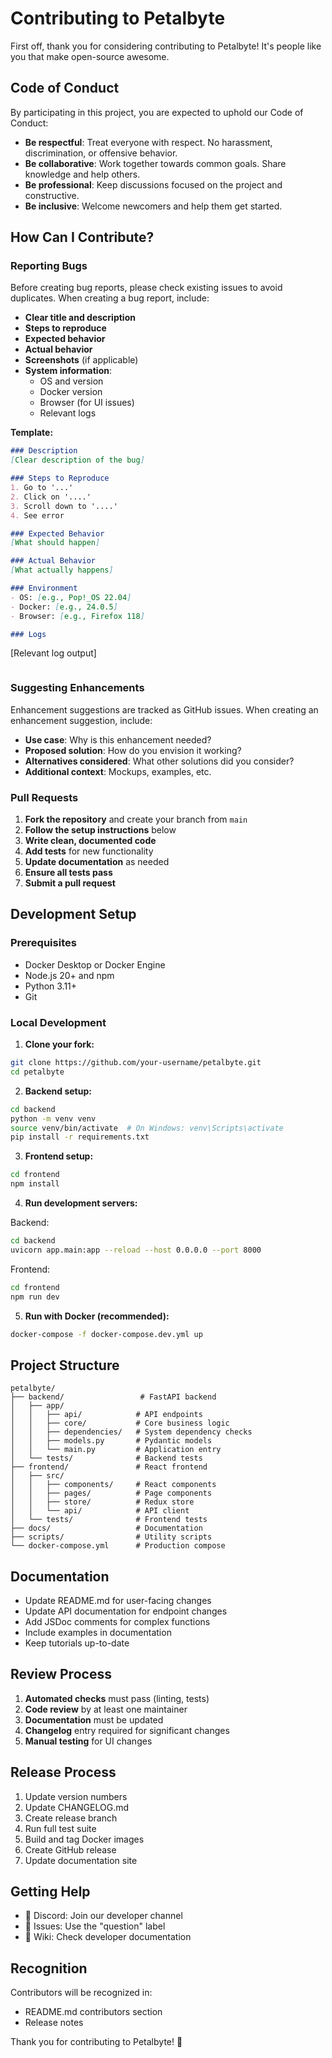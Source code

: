 # Contributing to Petalbyte

First off, thank you for considering contributing to Petalbyte! It's people like you that make open-source awesome.

## Code of Conduct

By participating in this project, you are expected to uphold our Code of Conduct:

- **Be respectful**: Treat everyone with respect. No harassment, discrimination, or offensive behavior.
- **Be collaborative**: Work together towards common goals. Share knowledge and help others.
- **Be professional**: Keep discussions focused on the project and constructive.
- **Be inclusive**: Welcome newcomers and help them get started.

## How Can I Contribute?

### Reporting Bugs

Before creating bug reports, please check existing issues to avoid duplicates. When creating a bug report, include:

- **Clear title and description**
- **Steps to reproduce**
- **Expected behavior**
- **Actual behavior**
- **Screenshots** (if applicable)
- **System information**:
    - OS and version
    - Docker version
    - Browser (for UI issues)
    - Relevant logs

**Template:**
```markdown
### Description
[Clear description of the bug]

### Steps to Reproduce
1. Go to '...'
2. Click on '....'
3. Scroll down to '....'
4. See error

### Expected Behavior
[What should happen]

### Actual Behavior
[What actually happens]

### Environment
- OS: [e.g., Pop!_OS 22.04]
- Docker: [e.g., 24.0.5]
- Browser: [e.g., Firefox 118]

### Logs
```
[Relevant log output]
```
```

### Suggesting Enhancements

Enhancement suggestions are tracked as GitHub issues. When creating an enhancement suggestion, include:

- **Use case**: Why is this enhancement needed?
- **Proposed solution**: How do you envision it working?
- **Alternatives considered**: What other solutions did you consider?
- **Additional context**: Mockups, examples, etc.

### Pull Requests

1. **Fork the repository** and create your branch from `main`
2. **Follow the setup instructions** below
3. **Write clean, documented code**
4. **Add tests** for new functionality
5. **Update documentation** as needed
6. **Ensure all tests pass**
7. **Submit a pull request**

## Development Setup

### Prerequisites

- Docker Desktop or Docker Engine
- Node.js 20+ and npm
- Python 3.11+
- Git

### Local Development

1. **Clone your fork:**
```bash
git clone https://github.com/your-username/petalbyte.git
cd petalbyte
```

2. **Backend setup:**
```bash
cd backend
python -m venv venv
source venv/bin/activate  # On Windows: venv\Scripts\activate
pip install -r requirements.txt
```

3. **Frontend setup:**
```bash
cd frontend
npm install
```

4. **Run development servers:**

Backend:
```bash
cd backend
uvicorn app.main:app --reload --host 0.0.0.0 --port 8000
```

Frontend:
```bash
cd frontend
npm run dev
```

5. **Run with Docker (recommended):**
```bash
docker-compose -f docker-compose.dev.yml up
```

## Project Structure

```
petalbyte/
├── backend/                 # FastAPI backend
│   ├── app/
│   │   ├── api/            # API endpoints
│   │   ├── core/           # Core business logic
│   │   ├── dependencies/   # System dependency checks
│   │   ├── models.py       # Pydantic models
│   │   └── main.py         # Application entry
│   └── tests/              # Backend tests
├── frontend/               # React frontend
│   ├── src/
│   │   ├── components/     # React components
│   │   ├── pages/          # Page components
│   │   ├── store/          # Redux store
│   │   └── api/            # API client
│   └── tests/              # Frontend tests
├── docs/                   # Documentation
├── scripts/                # Utility scripts
└── docker-compose.yml      # Production compose
```

## Documentation

- Update README.md for user-facing changes
- Update API documentation for endpoint changes
- Add JSDoc comments for complex functions
- Include examples in documentation
- Keep tutorials up-to-date

## Review Process

1. **Automated checks** must pass (linting, tests)
2. **Code review** by at least one maintainer
3. **Documentation** must be updated
4. **Changelog** entry required for significant changes
5. **Manual testing** for UI changes

## Release Process

1. Update version numbers
2. Update CHANGELOG.md
3. Create release branch
4. Run full test suite
5. Build and tag Docker images
6. Create GitHub release
7. Update documentation site

## Getting Help

- 💬 Discord: Join our developer channel
- 🐛 Issues: Use the "question" label
- 📖 Wiki: Check developer documentation

## Recognition

Contributors will be recognized in:
- README.md contributors section
- Release notes

Thank you for contributing to Petalbyte! 🎉